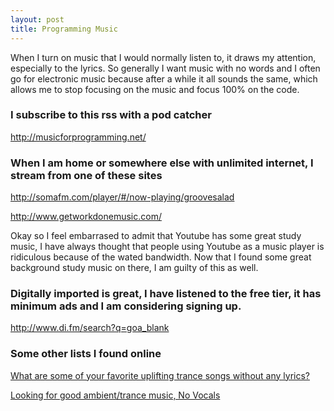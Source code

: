 ```yaml
---
layout: post
title: Programming Music
---
```


When I turn on music that I would normally listen to, it draws my attention, especially to the lyrics. So generally I want music with no words and I often go for electronic music because after a while it all sounds the same, which allows me to stop focusing on the music and focus 100% on the code.

### I subscribe to this rss with a pod catcher
<a href="http://musicforprogramming.net/" target="_blank">http://musicforprogramming.net/</a>

### When I am home or somewhere else with unlimited internet, I stream from one of these sites

<a href="http://somafm.com/player/#/now-playing/groovesalad" target="_blank">http://somafm.com/player/#/now-playing/groovesalad</a>

<a href="http://www.getworkdonemusic.com/" target="_blank">http://www.getworkdonemusic.com/</a>

Okay so I feel embarrased to admit that Youtube has some great study music, I have always thought that people using Youtube as a music player is ridiculous because of the wated bandwidth. Now that I found some great background study music on there, I am guilty of this as well.

### Digitally imported is great, I have listened to the free tier, it has minimum ads and I am considering signing up.

<a href="http://www.di.fm/search?q=goa" target="_blank">http://www.di.fm/search?q=goa_blank</a>

### Some other lists I found online
<a href="https://www.reddit.com/r/trance/comments/2s3hy0/what_are_some_of_your_favorite_uplifting_trance/" target="_blank">What are some of your favorite uplifting trance songs without any lyrics?</a>

<a href="http://www.escapistmagazine.com/forums/read/18.403016-Looking-for-good-ambient-trance-music-No-Vocals" target="_blank">Looking for good ambient/trance music, No Vocals</a>

